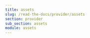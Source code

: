 ```yaml
---
title: assets
slug: /read-the-docs/provider/assets
section: provider
sub_section: assets
module: assets
---
```

